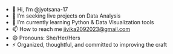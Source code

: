 - 👋 Hi, I’m @jyotsana-17
- 👀 I’m seeking live projects on Data Analysis
- 🌱 I’m currently learning Python & Data Visualization tools
- 📫 How to reach me jivika2092023@gmail.com
- 😄 Pronouns: She/Her/Hers
- ⚡ Organized, thoughtful, and committed to improving the craft

<!---
jyotsana-17/jyotsana-17 is a ✨ special ✨ repository because its `README.md` (this file) appears on your GitHub profile.
You can click the Preview link to take a look at your changes.
--->
